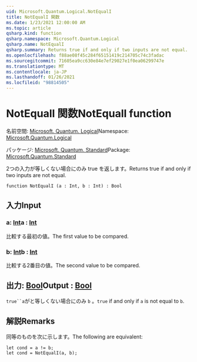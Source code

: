 ```yaml
---
uid: Microsoft.Quantum.Logical.NotEqualI
title: NotEqualI 関数
ms.date: 1/23/2021 12:00:00 AM
ms.topic: article
qsharp.kind: function
qsharp.namespace: Microsoft.Quantum.Logical
qsharp.name: NotEqualI
qsharp.summary: Returns true if and only if two inputs are not equal.
ms.openlocfilehash: f88ae08f45c284f65151419c214705c74c3fadac
ms.sourcegitcommit: 71605ea9cc630e84e7ef29027e1f0ea06299747e
ms.translationtype: MT
ms.contentlocale: ja-JP
ms.lasthandoff: 01/26/2021
ms.locfileid: "98814505"
---
```

# <a name="notequali-function"></a><span data-ttu-id="f1e9a-102">NotEqualI 関数</span><span class="sxs-lookup"><span data-stu-id="f1e9a-102">NotEqualI function</span></span>

<span data-ttu-id="f1e9a-103">名前空間: [Microsoft. Quantum. Logical](xref:Microsoft.Quantum.Logical)</span><span class="sxs-lookup"><span data-stu-id="f1e9a-103">Namespace: [Microsoft.Quantum.Logical](xref:Microsoft.Quantum.Logical)</span></span>

<span data-ttu-id="f1e9a-104">パッケージ: [Microsoft. Quantum. Standard](https://nuget.org/packages/Microsoft.Quantum.Standard)</span><span class="sxs-lookup"><span data-stu-id="f1e9a-104">Package: [Microsoft.Quantum.Standard](https://nuget.org/packages/Microsoft.Quantum.Standard)</span></span>


<span data-ttu-id="f1e9a-105">2つの入力が等しくない場合にのみ true を返します。</span><span class="sxs-lookup"><span data-stu-id="f1e9a-105">Returns true if and only if two inputs are not equal.</span></span>

```qsharp
function NotEqualI (a : Int, b : Int) : Bool
```


## <a name="input"></a><span data-ttu-id="f1e9a-106">入力</span><span class="sxs-lookup"><span data-stu-id="f1e9a-106">Input</span></span>

### <a name="a--int"></a><span data-ttu-id="f1e9a-107">a: [Int](xref:microsoft.quantum.lang-ref.int)</span><span class="sxs-lookup"><span data-stu-id="f1e9a-107">a : [Int](xref:microsoft.quantum.lang-ref.int)</span></span>

<span data-ttu-id="f1e9a-108">比較する最初の値。</span><span class="sxs-lookup"><span data-stu-id="f1e9a-108">The first value to be compared.</span></span>


### <a name="b--int"></a><span data-ttu-id="f1e9a-109">b: [Int](xref:microsoft.quantum.lang-ref.int)</span><span class="sxs-lookup"><span data-stu-id="f1e9a-109">b : [Int](xref:microsoft.quantum.lang-ref.int)</span></span>

<span data-ttu-id="f1e9a-110">比較する2番目の値。</span><span class="sxs-lookup"><span data-stu-id="f1e9a-110">The second value to be compared.</span></span>



## <a name="output--bool"></a><span data-ttu-id="f1e9a-111">出力: [Bool](xref:microsoft.quantum.lang-ref.bool)</span><span class="sxs-lookup"><span data-stu-id="f1e9a-111">Output : [Bool](xref:microsoft.quantum.lang-ref.bool)</span></span>

<span data-ttu-id="f1e9a-112">`true``a`がと等しくない場合にのみ `b` 。</span><span class="sxs-lookup"><span data-stu-id="f1e9a-112">`true` if and only if `a` is not equal to `b`.</span></span>

## <a name="remarks"></a><span data-ttu-id="f1e9a-113">解説</span><span class="sxs-lookup"><span data-stu-id="f1e9a-113">Remarks</span></span>

<span data-ttu-id="f1e9a-114">同等のものを次に示します。</span><span class="sxs-lookup"><span data-stu-id="f1e9a-114">The following are equivalent:</span></span>

```qsharp
let cond = a != b;
let cond = NotEqualI(a, b);
```